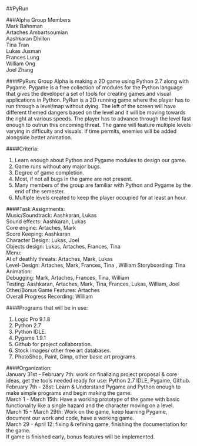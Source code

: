 ##PyRun

###Alpha Group Members  
Mark Bahnman  
Artaches Ambartsoumian  
Aashkaran Dhillon  
Tina Tran  
Lukas Jusman   
Frances Lung  
William Ong  
Joel Zhang  

####PyRun:
Group Alpha is making a 2D game using Python 2.7 along with Pygame. Pygame is a free collection of modules for the Python
language that gives the developer a set of tools for creating games and visual applications in Python. PyRun is a
2D running game where the player has to run through a level/map without dying. The left of the screen will have different themed
dangers based on the level and it will be moving towards the right at various speeds. The player has to advance through the level
fast enough to outrun this oncoming threat. The game will feature multiple levels varying in difficulty and visuals.
If time permits, enemies will be added alongside better animation.

####Criteria:  
1. Learn enough about Python and Pygame modules to design our game.  
1. Game runs without any major bugs.  
2. Degree of game completion.  
4. Most, if not all bugs in the game are not present.  
5. Many members of the group are familiar with Python and Pygame by the end of the semester.  
6. Multiple levels created to keep the player occupied for at least an hour.  


####Task Assignments:  
Music/Soundtrack: Aashkaran, Lukas  
Sound effects: Aashkaran, Lukas  
Core engine: Artaches, Mark  
Score Keeping: Aashkaran  
Character Design: Lukas, Joel  
Objects design: Lukas, Artaches, Frances, Tina   
Menu:   
AI of deathly threats: Artaches, Mark, Lukas  
Level-Design: Artaches, Mark, Frances, Tina , William
Storyboarding: Tina  
Animation:   
Debugging: Mark, Artaches, Frances, Tina, William  
Testing: Aashkaran, Artaches, Mark, Tina, Frances, Lukas, William, Joel  
Other/Bonus Game Features: Artaches  
Overall Progress Recording: William  

####Programs that will be in use:  
1. Logic Pro 9.1.8  
2. Python 2.7  
3. Python IDLE.  
4. Pygame 1.9.1  
5. Github for project collaboration.  
6. Stock images/ other free art databases.  
7. PhotoShop, Paint, Gimp, other basic art programs.  

####Organization:  
January 31st - February 7th: work on finalizing project proposal & core ideas, get the tools needed ready for use: Python 2.7 IDLE, Pygame, Github.  
February 7th - 28st: Learn & Understand Pygame and Python enough to make simple programs and begin making the game.  
March 1 - March 15th: Have a working prototype of the game with basic functionality like a single hazard and the character moving on a level.  
March 15 - March 29th: Work on the game, keep learning Pygame, document our work and code, have a working game.  
March 29 - April 12: fixing & refining game, finishing the documentation for the game.  
If game is finished early, bonus features will be implemented.  
